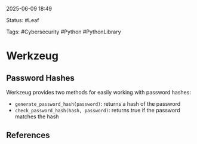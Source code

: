 2025-06-09 18:49

Status: #Leaf 

Tags: #Cybersecurity #Python #PythonLibrary 

# Werkzeug

## Password Hashes
Werkzeug provides two methods for easily working with password hashes:
- `generate_password_hash(password)`: returns a hash of the password
- `check_password_hash(hash, password)`: returns true if the password matches the hash


## References
